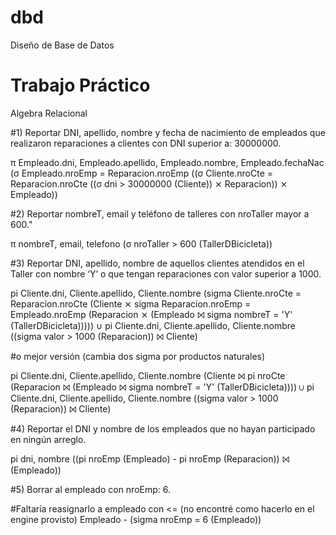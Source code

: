 # dbd
Diseño de Base de Datos

# Trabajo Práctico
Algebra Relacional

#1) Reportar DNI, apellido, nombre y fecha de nacimiento de empleados que realizaron reparaciones a clientes con DNI superior a: 30000000.

π Empleado.dni, Empleado.apellido, Empleado.nombre, Empleado.fechaNac (σ Empleado.nroEmp = Reparacion.nroEmp ((σ Cliente.nroCte = Reparacion.nroCte ((σ dni > 30000000 (Cliente)) ⨯ Reparacion)) ⨯ Empleado))



#2) Reportar nombreT, email y teléfono de talleres con nroTaller mayor a 600."

π nombreT, email, telefono (σ nroTaller > 600 (TallerDBicicleta))



#3) Reportar DNI, apellido, nombre de aquellos clientes atendidos en el Taller con nombre ‘Y’ o que tengan reparaciones con valor superior a 1000.

pi Cliente.dni, Cliente.apellido, Cliente.nombre (sigma Cliente.nroCte = Reparacion.nroCte (Cliente ⨯ sigma Reparacion.nroEmp = Empleado.nroEmp (Reparacion ⨯ (Empleado ⨝ sigma nombreT = 'Y' (TallerDBicicleta))))) ∪ pi Cliente.dni, Cliente.apellido, Cliente.nombre ((sigma valor > 1000 (Reparacion)) ⨝ Cliente)

#o mejor versión (cambia dos sigma por productos naturales)

pi Cliente.dni, Cliente.apellido, Cliente.nombre (Cliente ⨝ pi nroCte (Reparacion ⨝ (Empleado ⨝ sigma nombreT = 'Y' (TallerDBicicleta)))) ∪ pi Cliente.dni, Cliente.apellido, Cliente.nombre ((sigma valor > 1000 (Reparacion)) ⨝ Cliente)



#4) Reportar el DNI y nombre de los empleados que no hayan participado en ningún arreglo.

pi dni, nombre ((pi nroEmp (Empleado) - pi nroEmp (Reparacion)) ⨝ (Empleado))


#5) Borrar al empleado con nroEmp: 6.

#Faltaría reasignarlo a empleado con <= (no encontré como hacerlo en el engine provisto)
Empleado - (sigma nroEmp = 6 (Empleado))
